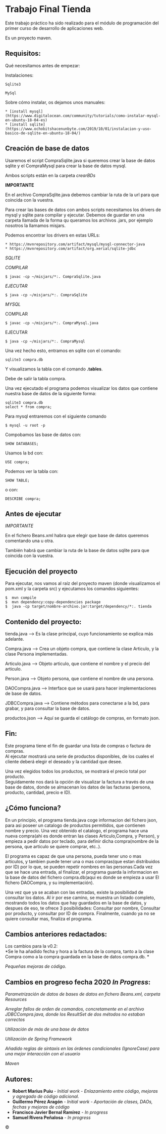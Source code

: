 # Trabajo Final Tienda 
Este trabajo práctico ha sido realizado para el módulo de programación del primer curso de desarrollo de aplicaciones web.


Es un proyecto maven.

## Requisitos:
Qué necesitamos antes de empezar:

Instalaciones:
```
Sqlite3 

MySql
```
Sobre cómo instalar, os dejamos unos manuales:
```
* [install mysql](https://www.digitalocean.com/community/tutorials/como-instalar-mysql-en-ubuntu-18-04-es)
* [install sqlite](https://www.ochobitshacenunbyte.com/2019/10/01/instalacion-y-uso-basico-de-sqlite-en-ubuntu-18-04/)
```



## Creación de base de datos
Usaremos el script CompraSqlite.java si queremos crear la base de datos sqlite y el CompraMysql para crear la base de datos mysql.


Ambos scripts están en la carpeta *crearBDs*


**IMPORTANTE**


En el archivo CompraSqlite.java debemos cambiar la ruta de la url para que coincida con la vuestra.


Para crear las bases de datos con ambos scripts necesitamos los drivers de mysql y sqlite para compilar y ejecutar. Debemos de guardar en una carpeta llamada de la forma qu queramos los archivos .jars, por ejemplo nosotros la llamamos misjars.


Podemos encontrar los drivers en estas URLs:
```
* https://mvnrepository.com/artifact/mysql/mysql-connector-java
* https://mvnrepository.com/artifact/org.xerial/sqlite-jdbc
```


*SQLITE*


*COMPILAR*
```
$ javac -cp ~/misjars/*:. CompraSqlite.java
```
*EJECUTAR*

```
$ java -cp ~/misjars/*:. CompraSqlite
```



*MYSQL*


COMPILAR
```
$ javac -cp ~/misjars/*:. CompraMysql.java
```

EJECUTAR
```
$ java -cp ~/misjars/*:. CompraMysql
```


Una vez hecho esto, entramos en sqlite con el comando:
```
sqlite3 compra.db
```
Y visualizamos la tabla con el comando **.tables**.


Debe de salir la tabla compra. 



Una vez ejecutado el programa podemos visualizar los datos que contiene nuestra base de datos de la siguiente forma:
```
sqlite3 compra.db
select * from compra;
```



Para mysql entraremos con el siguiente comando
```
$ mysql -u root -p
```
Compobamos las base de datos con:
```
SHOW DATABASES;
```
Usamos la bd con:
```
USE compra;
```
Podemos ver la tabla con:
```
SHOW TABLE;
```
o con:
```
DESCRIBE compra;
```


## Antes de ejecutar
*IMPORTANTE*


En el fichero Beans.xml habra que elegir que base de datos queremos comentando una u otra.


También habrá que cambiar la ruta de la base de datos sqlite para que coincida con la vuestra.


 
## Ejecución del proyecto
Para ejecutar, nos vamos al raíz del proyecto maven (donde visualizamos el pom.xml y la carpeta src) y ejecutamos los comandos siguientes:
```
$  mvn compile
$  mvn dependency:copy-dependencies package
$  java -cp target/nombre-archivo.jar:target/dependency/*:. tienda
```




## Contenido del proyecto:

tienda.java     --> Es la clase principal, cuyo funcionamiento se explica más adelante.

Compra.java     --> Crea un objeto compra, que contiene la clase Articulo, y la clase Persona implementadas.

Articulo.java   --> Objeto articulo, que contiene el nombre y el precio del articulo.

Person.java     --> Objeto persona, que contiene el nombre de una persona.

DAOCompra.java  --> Interface que se usará para hacer implementaciones de base de datos.

JDBCCompra.java --> Contiene métodos para conectarse a la bd, para grabar, y para consultar la base de datos.

productos.json  --> Aquí se guarda el catálogo de compras, en formato json.



## Fin:
Este programa tiene el fin de guardar una lista de compras o factura de compras.  
Al ejecutar mostrará una serie de productos disponibles, de los cuales el cliente deberá elegir el deseado y la cantidad que desee. 

Una vez elegidos todos los productos, se mostrará el precio total por producto.  
Seguidamente nos dará la opción de visualizar la factura a través de una base de datos, donde se almacenan los datos de las facturas (persona, producto, cantidad, precio e ID).

## ¿Cómo funciona?
En un principio, el programa tienda.java coge informacion del fichero json, para asi poseer un catalogo de productos permitidos, que contienen nombre y precio. Una vez obtenido el catalogo, el programa hace una nueva compra(ahi es donde entran las clases Articulo,Compra, y Person), y empieza a pedir datos por teclado, para definir dicha compra(nombre de la persona, que articulo se quiere comprar, etc..).  

El programa es capaz de que una persona, pueda tener uno o mas articulos, y tambien puede tener una o mas compras(que estan distribuidos por ID) por lo que, se pueden repetir nombres en las personas.Cada vez que se hace una entrada, al finalizar, el programa guarda la informacion en la base de datos del fichero compra.db(aqui es donde se empieza a usar El fichero DAOCompra, y su implementación). 

Una vez que ya se acaban con las entradas, existe la posibilidad de consultar los datos. Al ir por ese camino, se muestra un listado completo, mostrando todos los datos que hay guardados en la base de datos, y despues de eso, te ofrece 3 posibilidades: Consultar por nombre, Consultar por producto, y consultar por ID de compra. Finalmente, cuando ya no se quiere consultar mas, finaliza el programa.

## Cambios anteriores redactados:
Los cambios para la v0.2:  
*Se le ha añadido fecha y hora a la factura de la compra, tanto a la clase Compra como a la compra guardada en la base de datos compra.db. *


*Pequeñas mejoras de código.*
## Cambios en progreso fecha 2020 *In Progress*:
*Parametrización de datos de bases de datos en fichero Beans.xml, carpeta Resources*


*Arreglar fallos de orden de comandos, concretamente en el archivo JDBCCompra.java, donde los ResultSet de dos métodos no estaban correctos*


*Utilización de más de una base de datos*


*Utilización de Spring Framework*


*Añadido reglas de sintaxis en las órdenes condicionales (IgnoreCase) para una mejor interacción con el usuario*


*Maven*

## Autores:
* **Robert Marius Puiu** - *Initial work* - *Enlazamiento entre código, mejoras y agregado de código adicional.*
* **Guillermo Pérez Aragón** - *Initial work* - *Aportación de clases, DAOs, fechas y mejoras de código*
* **Francisco Javier Bernal Ramírez** - *In progress* 
* **Samuel Rivera Peñalosa** - *In progress* 

&copy;
